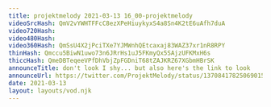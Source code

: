 ```yaml
---
title: projektmelody 2021-03-13 16_00-projektmelody
videoSrcHash: QmV2vYWHTFFcC8ezXPeHiuykyxS4a8Sn4K2tE6uAfh7duA
video720Hash: 
video480Hash: 
video360Hash: QmSsU4X2jPciTXe7YJMWnhQEtcaxaj83WAZ37xr1nR8RPY
thinHash: Qmccu5BiwN1uwo73n6JRrHs1uJ5FKmyQx5SAjzUFKMxH6s
thiccHash: QmeDBTeqeeVPfDhVbjZpFGDniT68tZAJKRZ67XGbmHBrSK
announceTitle: don't look I shy... but also here's the link to look
announceUrl: https://twitter.com/ProjektMelody/status/1370841782506901516
date: 2021-03-13
layout: layouts/vod.njk
---
```

